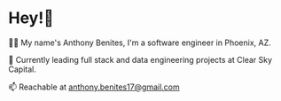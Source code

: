 # Hey!👋 

🧑‍💻 My name's Anthony Benites, I'm a software engineer in Phoenix, AZ. 

💼 Currently leading full stack and data engineering projects at Clear Sky Capital. 

📫 Reachable at anthony.benites17@gmail.com

